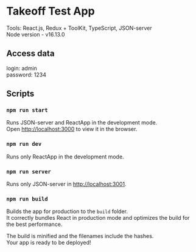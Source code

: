 # Takeoff Test App

Tools: React.js, Redux + ToolKit, TypeScript, JSON-server \
Node version - v16.13.0

## Access data

login: admin \
password: 1234


## Scripts

### `npm run start`

Runs JSON-server and ReactApp in the development mode.\
Open [http://localhost:3000](http://localhost:3000) to view it in the browser.


### `npm run dev`

Runs only ReactApp in the development mode.


### `npm run server`

Runs only JSON-server in [http://localhost:3001](http://localhost:3001).


### `npm run build`

Builds the app for production to the `build` folder.\
It correctly bundles React in production mode and optimizes the build for the best performance.

The build is minified and the filenames include the hashes.\
Your app is ready to be deployed!
